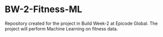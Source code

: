 # BW-2-Fitness-ML
Repository created for the project in Build Week-2 at Epicode Global. The project will perform Machine Learning on fitness data.
